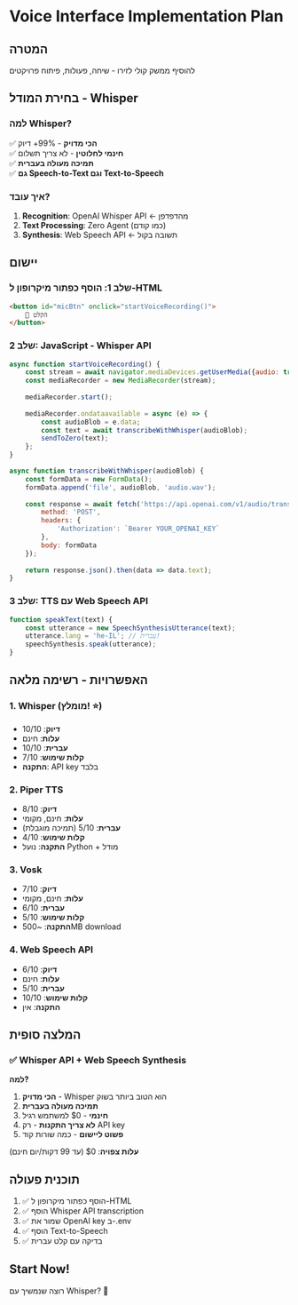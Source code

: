 # Voice Interface Implementation Plan

## המטרה
להוסיף ממשק קולי לזירו - שיחה, פעולות, פיתוח פרויקטים

## בחירת המודל - Whisper

### למה Whisper?
✅ **הכי מדויק** - 99%+ דיוק  
✅ **חינמי לחלוטין** - לא צריך תשלום  
✅ **תמיכה מעולה בעברית**  
✅ **גם Speech-to-Text וגם Text-to-Speech**  

### איך עובד?
1. **Recognition**: OpenAI Whisper API ← מהדפדפן
2. **Text Processing**: Zero Agent (כמו קודם)
3. **Synthesis**: Web Speech API ← תשובה בקול

## יישום

### שלב 1: הוסף כפתור מיקרופון ל-HTML
```html
<button id="micBtn" onclick="startVoiceRecording()">
    🎤 הקלט
</button>
```

### שלב 2: JavaScript - Whisper API
```javascript
async function startVoiceRecording() {
    const stream = await navigator.mediaDevices.getUserMedia({audio: true});
    const mediaRecorder = new MediaRecorder(stream);
    
    mediaRecorder.start();
    
    mediaRecorder.ondataavailable = async (e) => {
        const audioBlob = e.data;
        const text = await transcribeWithWhisper(audioBlob);
        sendToZero(text);
    };
}

async function transcribeWithWhisper(audioBlob) {
    const formData = new FormData();
    formData.append('file', audioBlob, 'audio.wav');
    
    const response = await fetch('https://api.openai.com/v1/audio/transcriptions', {
        method: 'POST',
        headers: {
            'Authorization': `Bearer YOUR_OPENAI_KEY`
        },
        body: formData
    });
    
    return response.json().then(data => data.text);
}
```

### שלב 3: TTS עם Web Speech API
```javascript
function speakText(text) {
    const utterance = new SpeechSynthesisUtterance(text);
    utterance.lang = 'he-IL'; // עברית!
    speechSynthesis.speak(utterance);
}
```

## האפשרויות - רשימה מלאה

### 1. Whisper (מומלץ! ⭐)
- **דיוק**: 10/10
- **עלות**: חינם
- **עברית**: 10/10
- **קלות שימוש**: 7/10
- **התקנה**: API key בלבד

### 2. Piper TTS
- **דיוק**: 8/10
- **עלות**: חינם, מקומי
- **עברית**: 5/10 (תמיכה מוגבלת)
- **קלות שימוש**: 4/10
- **התקנה**: נועל Python + מודל

### 3. Vosk
- **דיוק**: 7/10
- **עלות**: חינם, מקומי
- **עברית**: 6/10
- **קלות שימוש**: 5/10
- **התקנה**: ~500MB download

### 4. Web Speech API
- **דיוק**: 6/10
- **עלות**: חינם
- **עברית**: 5/10
- **קלות שימוש**: 10/10
- **התקנה**: אין

## המלצה סופית

### ✅ **Whisper API + Web Speech Synthesis**

**למה?**
1. **הכי מדויק** - Whisper הוא הטוב ביותר בשוק
2. **תמיכה מעולה בעברית** 
3. **חינמי** - $0 למשתמש רגיל
4. **לא צריך התקנות** - רק API key
5. **פשוט ליישום** - כמה שורות קוד

**עלות צפויה**: $0 (עד 99 דקות/יום חינם)

## תוכנית פעולה

1. ✅ הוסף כפתור מיקרופון ל-HTML
2. ✅ הוסף Whisper API transcription
3. ✅ שמור את OpenAI key ב-.env
4. ✅ הוסף Text-to-Speech
5. ✅ בדיקה עם קלט עברית

## Start Now!

רוצה שנמשיך עם Whisper? 🚀

